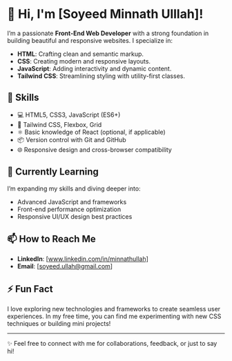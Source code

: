 # 👋 Hi, I'm [Soyeed Minnath Ulllah]!

I’m a passionate **Front-End Web Developer** with a strong foundation in building beautiful and responsive websites. I specialize in:

- **HTML**: Crafting clean and semantic markup.
- **CSS**: Creating modern and responsive layouts.
- **JavaScript**: Adding interactivity and dynamic content.
- **Tailwind CSS**: Streamlining styling with utility-first classes.

## 🚀 Skills

- 💻 HTML5, CSS3, JavaScript (ES6+)
- 🎨 Tailwind CSS, Flexbox, Grid
- ⚛️ Basic knowledge of React (optional, if applicable)
- 📦 Version control with Git and GitHub
- 🌐 Responsive design and cross-browser compatibility

## 🌱 Currently Learning

I’m expanding my skills and diving deeper into:

- Advanced JavaScript and frameworks
- Front-end performance optimization
- Responsive UI/UX design best practices

## 📫 How to Reach Me

- **LinkedIn**: [www.linkedin.com/in/minnathullah]
- **Email**: [soyeed.ullah@gmail.com]

## ⚡ Fun Fact

I love exploring new technologies and frameworks to create seamless user experiences. In my free time, you can find me experimenting with new CSS techniques or building mini projects!

---

✨ Feel free to connect with me for collaborations, feedback, or just to say hi!

